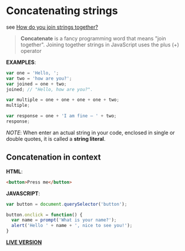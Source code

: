 # Concatenating strings

see [How do you join strings together?](https://developer.mozilla.org/en-US/docs/Learn/JavaScript/First_steps/Strings#Concatenating_strings)

> **Concatenate** is a fancy programming word that means "join together". Joining together strings in JavaScript uses the plus (+) operator

**EXAMPLES**:

```javascript
var one = 'Hello, ';
var two = 'how are you?';
var joined = one + two;
joined; // "Hello, how are you?".
```

```javascript
var multiple = one + one + one + one + two;
multiple;
```

```javascript
var response = one + 'I am fine — ' + two;
response;
```

*NOTE*: When enter an actual string in your code, enclosed in single or double quotes, it is called a **string literal**.

## Concatenation in context

**HTML**:

```html
<button>Press me</button>
```

**JAVASCRIPT**:

```javascript
var button = document.querySelector('button');

button.onclick = function() {
  var name = prompt('What is your name?');
  alert('Hello ' + name + ', nice to see you!');
}
```

**[LIVE VERSION](https://developer.mozilla.org/en-US/docs/Learn/JavaScript/First_steps/Strings#Concatenation_in_context)**